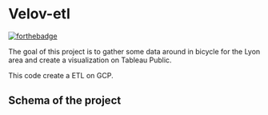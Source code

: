 # Velov-etl

[![forthebadge](http://forthebadge.com/images/badges/built-with-love.svg)](http://forthebadge.com) 

The goal of this project is to gather some data around in bicycle for the Lyon area and create a visualization on Tableau Public.

This code create a ETL on GCP.

## Schema of the project




